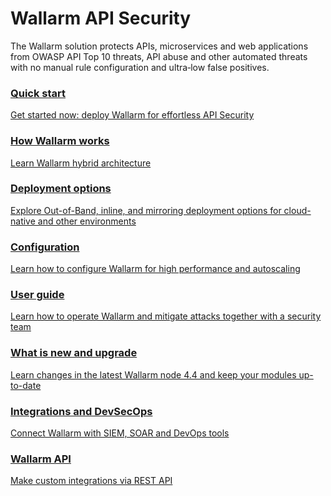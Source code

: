 # Wallarm API Security

The Wallarm solution protects APIs, microservices and web applications from OWASP API Top 10 threats, API abuse and other automated threats with no manual rule configuration and ultra‑low false positives.

<div class="navigation">
<a href="./quickstart/" class="navigation-card">
    <h3>Quick start</h3>
    <p>Get started now: deploy Wallarm for effortless API Security</p>
</a>
<a href="./about-wallarm/overview/" class="navigation-card">
    <h3>How Wallarm works</h3>
    <p>Learn Wallarm hybrid architecture</p>
</a>

<a href="./admin-en/supported-platforms/" class="navigation-card">
    <h3>Deployment options</h3>
    <p>Explore Out-of-Band, inline, and mirroring deployment options for cloud-native and other environments</p>
</a>
<a href="./admin-en/configure-parameters-en/" class="navigation-card">
    <h3>Configuration</h3>
    <p>Learn how to configure Wallarm for high performance and autoscaling</p>
</a>  

<a href="./user-guides/user-intro/" class="navigation-card">
    <h3>User guide</h3>
    <p>Learn how to operate Wallarm and mitigate attacks together with a security team</p>
</a>  

<a href="./updating-migrating/what-is-new/" class="navigation-card">
    <h3>What is new and upgrade</h3>
    <p>Learn changes in the latest Wallarm node 4.4 and keep your modules up-to-date</p>
</a>

<a href="./user-guides/settings/integrations/integrations-intro/" class="navigation-card">
    <h3>Integrations and DevSecOps</h3>
    <p>Connect Wallarm with SIEM, SOAR and DevOps tools</p>
</a>

<a href="./api/overview/" class="navigation-card">
    <h3>Wallarm API</h3>
    <p>Make custom integrations via REST API</p>
</a>

</div>